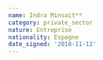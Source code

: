 ```yaml
---
name: Indra Minsait**
category: private_sector
nature: Entreprise
nationality: Espagne
date_signed: '2018-11-12'
---
```

    